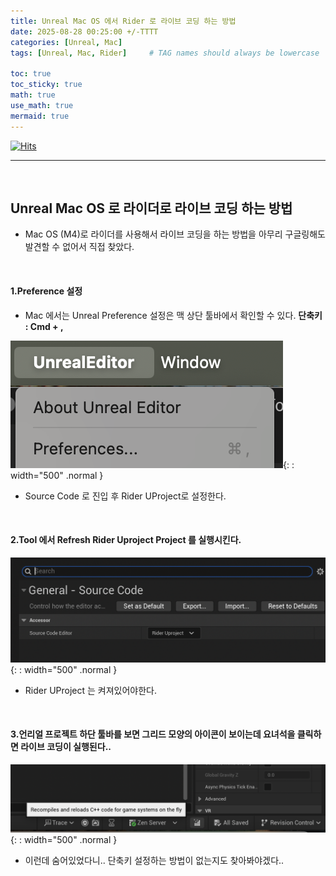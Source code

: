 ```yaml
---
title: Unreal Mac OS 에서 Rider 로 라이브 코딩 하는 방법
date: 2025-08-28 00:25:00 +/-TTTT
categories: [Unreal, Mac]
tags: [Unreal, Mac, Rider]     # TAG names should always be lowercase

toc: true
toc_sticky: true
math: true  
use_math: true
mermaid: true
---
```


[![Hits](https://hits.seeyoufarm.com/api/count/incr/badge.svg?url=https%3A%2F%2Fepheria.github.io&count_bg=%2379C83D&title_bg=%23555555&icon=&icon_color=%23E7E7E7&title=views&edge_flat=false)](https://hits.seeyoufarm.com)

---

<br>

## Unreal Mac OS 로 라이더로 라이브 코딩 하는 방법

- Mac OS (M4)로 라이더를 사용해서 라이브 코딩을 하는 방법을 아무리 구글링해도 발견할 수 없어서 직접 찾았다.

<br>

#### 1.Preference 설정

- Mac 에서는 Unreal Preference 설정은 맥 상단 툴바에서 확인할 수 있다. **단축키 : Cmd + ,**

![Desktop View](/assets/img/post/unreal/unrealmac01.png){: : width="500" .normal }    

- Source Code 로 진입 후 Rider UProject로 설정한다.

<br>

#### 2.Tool 에서 Refresh Rider Uproject Project 를 실행시킨다.

![Desktop View](/assets/img/post/unreal/unrealmac02.png){: : width="500" .normal }    

- Rider UProject 는 켜져있어야한다.

<br>

#### 3.언리얼 프로젝트 하단 툴바를 보면 그리드 모양의 아이콘이 보이는데 요녀석을 클릭하면 라이브 코딩이 실행된다..

![Desktop View](/assets/img/post/unreal/unrealmac03.png){: : width="500" .normal }    

- 이런데 숨어있었다니.. 단축키 설정하는 방법이 없는지도 찾아봐야겠다..

<br>